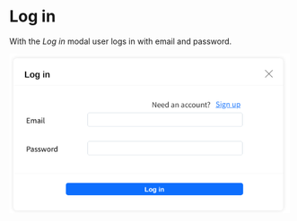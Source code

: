 # Log in

With the *Log in* modal user logs in with email and password.

<img src="login.png" alt="login" width="500"/>
